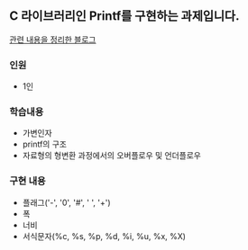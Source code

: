 ## C 라이브러리인 Printf를 구현하는 과제입니다.
[관련 내용을 정리한 블로그](https://velog.io/@meong9090/series/ftprintf)
### 인원
- 1인
### 학습내용
- 가변인자
- printf의 구조
- 자료형의 형변환 과정에서의 오버플로우 및 언더플로우

### 구현 내용
- 플래그('-', '0', '#', ' ', '+')
- 폭
- 너비
- 서식문자(%c, %s, %p, %d, %i, %u, %x, %X)
